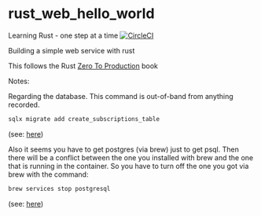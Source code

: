 # rust_web_hello_world
Learning Rust - one step at a time
[![CircleCI](https://dl.circleci.com/status-badge/img/gh/maxgfaraday/rust_web_hello_world/tree/main.svg?style=svg)](https://dl.circleci.com/status-badge/redirect/gh/maxgfaraday/rust_web_hello_world/tree/main)

Building a simple web service with rust

This follows the Rust [Zero To Production](https://www.lpalmieri.com/posts/2020-08-31-zero-to-production-3-5-html-forms-databases-integration-tests/) book

Notes:

Regarding the database.  This command is out-of-band from anything recorded.

``` bash
sqlx migrate add create_subscriptions_table
```
(see: [here](https://www.lpalmieri.com/posts/2020-08-31-zero-to-production-3-5-html-forms-databases-integration-tests/#:~:text=sqlx%20migrate%20add%20create_subscriptions_table))

Also it seems you have to get postgres (via brew) just to get psql.
Then there will be a conflict between the one you installed with brew and the one that is running in the container. So you have to turn off the one you got via brew with the command:

``` bash
brew services stop postgresql
```
(see: [here](https://stackoverflow.com/questions/34173451/stop-postgresql-service-on-mac-via-terminal#:~:text=brew%20services%20stop%20postgresql))
